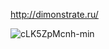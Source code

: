http://dimonstrate.ru/

![cLK5ZpMcnh-min](https://user-images.githubusercontent.com/84675052/128324375-ee77170e-e4f4-4e0f-a847-2370bc847cee.gif)
